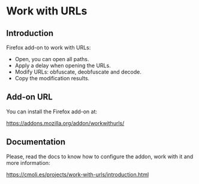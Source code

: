 # Work with URLs

## Introduction

Firefox add-on to work with URLs:

- Open, you can open all paths.
- Apply a delay when opening the URLs.
- Modify URLs: obfuscate, deobfuscate and decode.
- Copy the modification results.

## Add-on URL 

You can install the Firefox add-on at:

<https://addons.mozilla.org/addon/workwithurls/>

## Documentation 

Please, read the docs to know how to configure the addon, work with it and more information:

<https://cmoli.es/projects/work-with-urls/introduction.html>
